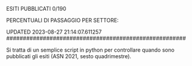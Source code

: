 ESITI PUBBLICATI 0/190 

PERCENTUALI DI PASSAGGIO PER SETTORE:

UPDATED 2023-08-27 21:14:07.611257
###################################################### 

Si tratta di un semplice script in python per controllare quando sono pubblicati gli esiti (ASN 2021, sesto quadrimestre).

